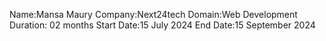 Name:Mansa Maury
Company:Next24tech
Domain:Web Development
Duration: 02 months
Start Date:15 July 2024
End Date:15 September 2024
